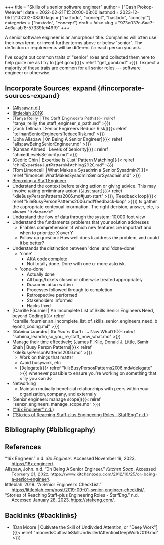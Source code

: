 +++
title = "Skills of a senior software engineer"
author = ["Cash Prokop-Weaver"]
date = 2022-02-21T15:20:00-08:00
lastmod = 2023-12-05T21:02:02-08:00
tags = ["hastodo", "concept", "hastodo", "concept"]
categories = ["hastodo", "concept"]
draft = false
slug = "973e037c-6ae7-4c6a-abf8-57339feb49f9"
+++

A senior software engineer is an amorphous title. Companies will often use their own term, or invent further terms above or below "senior". The definition or requirements will be different for each person you ask.

I've sought out common traits of "senior" roles and collected them here to help guide me as I try to [get good]({{< relref "get_good.md" >}}). I expect a majority of these traits are common for all senior roles --- software engineer or otherwise.


## Incorporate Sources; expand {#incorporate-sources-expand}

-   (<a href="#citeproc_bib_item_2">Allspaw n.d.</a>)
-   (<a href="#citeproc_bib_item_3">littleblah 2019</a>)
-   [Tanya Reilly | The Staff Engineer's Path]({{< relref "tanya_reilly_the_staff_engineer_s_path.md" >}})
-   [Zach Tellman | Senior Engineers Reduce Risk]({{< relref "tellmanSeniorEngineersReduceRisk.md" >}})
-   [John Allspaw | On Being A Senior Engineer]({{< relref "allspawBeingSeniorEngineer.md" >}})
-   [Kamran Ahmed | Levels of Seniority]({{< relref "ahmedLevelsSeniority.md" >}})
-   [Cedric Chin | Expertise Is 'Just' Pattern Matching]({{< relref "chinExpertiseJustPatternMatching2020.md" >}})
-   [Tom Limoncelli | What Makes a Sysadmin a Senior Sysadmin?]({{< relref "limoncelliWhatMakesSysadminSeniorSysadmin.md" >}})
-   [Becoming a Staff Engineer](https://www.lesswrong.com/posts/XWthiR3mg9FpSgd8m/becoming-a-staff-engineer)
-   Understand the context before taking action or giving advice. This may involve taking preliminary action ([Just start]({{< relref "kileBusyPersonPatterns2006.md#just-start" >}}), [Feedback loop]({{< relref "kileBusyPersonPatterns2006.md#feedback-loop" >}})) to gather the appropriate contexual information. The right decision, answer, etc, is always "It depends".
-   Understand the flow of data through the system; 10,000 foot view
-   Understand the fundamental problems that your solution addresses
    -   Enables comprehension of which new features are important and when to prioritize X over Y
    -   Follow up question: How well does it address the problem, and could it be better?
-   Understands the distinction between 'done' and 'done-done'
    -   'done'
        -   AKA code complete
        -   Not totally done. Done with one or more asterisk.
    -   'done-done'
        -   Actually done
        -   All bugs/tickets closed or otherwise treated appropriately
        -   Documentation written
        -   Processes followed through to completion
        -   Retrospective performed
        -   Stakeholders informed
        -   Hacks fixed
-   [Camille Fournier | An Incomplete List of Skills Senior Engineers Need, beyond Coding]({{< relref "camille_fournier_an_incomplete_list_of_skills_senior_engineers_need_beyond_coding.md" >}})
-   [Sabrina Leandro | So You're Staff+ ... Now What?]({{< relref "sabrina_leandro_so_you_re_staff_now_what.md" >}})
-   Manage their time effectively; [James F. Kile, Donald J. Little, Samir Shah | Busy Person Patterns]({{< relref "kileBusyPersonPatterns2006.md" >}})
    -   Work on things that matter
    -   Avoid busywork, etc
    -   [Delegate]({{< relref "kileBusyPersonPatterns2006.md#delegate" >}}) whenever possible to ensure you're working on something that only you can do
-   Networking
    -   Maintain mutually beneficial relationships with peers within your organization, company, and externally
-   [Senior engineers manage scope]({{< relref "senior_engineers_manage_scope.md" >}})
-   (<a href="#citeproc_bib_item_1">“16x Engineer” n.d.</a>)
-   (<a href="#citeproc_bib_item_4">“Stories of Reaching Staff-plus Engineering Roles - StaffEng” n.d.</a>)


## Bibliography {#bibliography}

## References

<style>.csl-entry{text-indent: -1.5em; margin-left: 1.5em;}</style><div class="csl-bib-body">
  <div class="csl-entry"><a id="citeproc_bib_item_1"></a>“16x Engineer.” n.d. <i>16x Engineer</i>. Accessed November 19, 2023. <a href="https://16x.engineer/">https://16x.engineer/</a>.</div>
  <div class="csl-entry"><a id="citeproc_bib_item_2"></a>Allspaw, John. n.d. “On Being A Senior Engineer.” <i>Kitchen Soap</i>. Accessed February 21, 2022. <a href="https://www.kitchensoap.com/2012/10/25/on-being-a-senior-engineer/">https://www.kitchensoap.com/2012/10/25/on-being-a-senior-engineer/</a>.</div>
  <div class="csl-entry"><a id="citeproc_bib_item_3"></a>littleblah. 2019. “A Senior Engineer’s CheckList.” <a href="https://littleblah.com/post/2019-09-01-senior-engineer-checklist/">https://littleblah.com/post/2019-09-01-senior-engineer-checklist/</a>.</div>
  <div class="csl-entry"><a id="citeproc_bib_item_4"></a>“Stories of Reaching Staff-plus Engineering Roles - StaffEng.” n.d. Accessed January 28, 2023. <a href="https://staffeng.com/">https://staffeng.com/</a>.</div>
</div>


## Backlinks {#backlinks}

-   [Dan Moore | Cultivate the Skill of Undivided Attention, or "Deep Work"]({{< relref "mooredsCultivateSkillUndividedAttentionDeepWork2019.md" >}})
